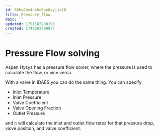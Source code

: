 ```yaml
---
id: 60hc6bm4ne6c0py8vyjjx18
title: Pressure_flow
desc: ''
updated: 1751507288193
created: 1749683709877
---
```



# Pressure Flow solving

Aspen Hysys has a pressure flow sovler, where the pressure is used to calculate the flow, or vice versa. 

With a valve in IDAES you can do the same thing. You can specify

- Inlet Temperature
- Inlet Pressure
- Valve Coefficient
- Valve Opening Fraction
- Outlet Pressure

and it will calculate the inlet and outlet flow rates for that pressure drop, valve position, and valve coefficient.
